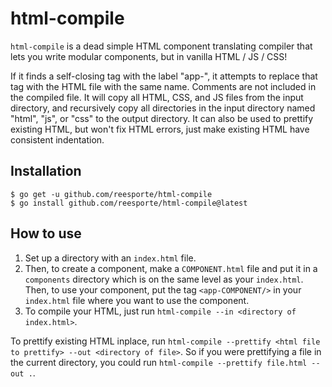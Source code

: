 # html-compile
`html-compile` is a dead simple HTML component translating compiler that lets you write modular components, but in vanilla HTML / JS / CSS! 

If it finds a self-closing tag with the label "app-", it attempts to replace that tag with the HTML file with the same name. Comments are not included in the compiled file. It will copy all HTML, CSS, and JS files from the input directory, and recursively copy all directories in the input directory named "html", "js", or "css" to the output directory. It can also be used to prettify existing HTML, but won't fix HTML errors, just make existing HTML have consistent indentation. 

## Installation
```
$ go get -u github.com/reesporte/html-compile
$ go install github.com/reesporte/html-compile@latest
```
## How to use 
1. Set up a directory with an `index.html` file.
2. Then, to create a component, make a `COMPONENT.html` file and put it in a `components` directory which is on the same level as your `index.html`. Then, to use your component, put the tag `<app-COMPONENT/>` in your `index.html` file where you want to use the component. 
3. To compile your HTML, just run `html-compile --in <directory of index.html>`.

To prettify existing HTML inplace, run `html-compile --prettify <html file to prettify> --out <directory of file>`. So if you were prettifying a file in the current directory, you could run `html-compile --prettify file.html --out .`.

